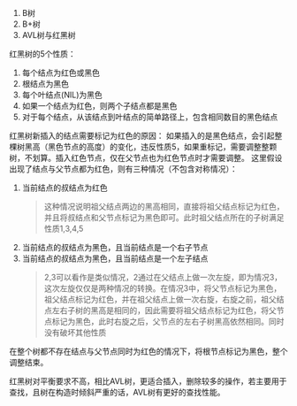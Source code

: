 1. B树
2. B+树
3. AVL树与红黑树

红黑树的5个性质：
1. 每个结点为红色或黑色
2. 根结点为黑色
3. 每个叶结点(NIL)为黑色
4. 如果一个结点为红色，则两个子结点都是黑色
5. 对于每个结点，从该结点到叶结点的简单路径上，包含相同数目的黑色结点

红黑树新插入的结点需要标记为红色的原因：
如果插入的是黑色结点，会引起整棵树黑高（黑色节点的高度）的变化，违反性质5，如果重标记，需要调整整颗树，不划算。插入红色节点，仅在父节点也为红色节点时才需要调整。
这里假设出现了结点与父节点都为红色，则有三种情况（不包含对称情况）：
1. 当前结点的叔结点为红色
   > 这种情况说明祖父结点两边的黑高相同，直接将祖父结点标记为红色，并且将叔结点和父节点标记为黑色即可。此时祖父结点所在的子树满足性质1,3,4,5
2. 当前结点的叔结点为黑色，且当前结点是一个右子节点
3. 当前结点的叔结点为黑色，且当前结点是一个左子结点
   > 2,3可以看作是类似情况，2通过在父结点上做一次左旋，即为情况3，这次左旋仅仅是两种情况的转换。在情况3中，将父节点标记为黑色，祖父结点标记为红色，并在祖父结点上做一次右旋，右旋之前，祖父结点左右子树的黑高是相同的，因此需要将祖父结点标记为红色，将父节点标记为黑色，此时右旋之后，父节点的左右子树黑高依然相同。同时没有破坏其他性质

在整个树都不存在结点与父节点同时为红色的情况下，将根节点标记为黑色，整个调整结束。

红黑树对平衡要求不高，相比AVL树，更适合插入，删除较多的操作，若主要用于查找，且树在构造时倾斜严重的话，AVL树有更好的查找性能。